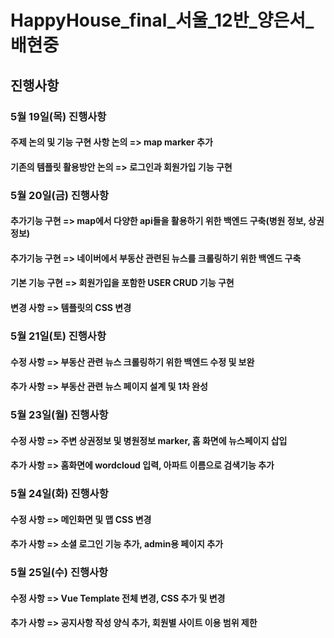# HappyHouse_final_서울_12반_양은서_배현중

## 진행사항

### 5월 19일(목) 진행사항
#### 주제 논의 및 기능 구현 사항 논의 => map marker 추가
#### 기존의 템플릿 활용방안 논의 => 로그인과 회원가입 기능 구현

### 5월 20일(금) 진행사항
#### 추가기능 구현 => map에서 다양한 api들을 활용하기 위한 백엔드 구축(병원 정보, 상권 정보)
#### 추가기능 구현 => 네이버에서 부동산 관련된 뉴스를 크롤링하기 위한 백엔드 구축 
#### 기본 기능 구현 => 회원가입을 포함한 USER CRUD 기능 구현
#### 변경 사항 => 템플릿의 CSS 변경

### 5월 21일(토) 진행사항
#### 수정 사항 => 부동산 관련 뉴스 크롤링하기 위한 백엔드 수정 및 보완
#### 추가 사항 => 부동산 관련 뉴스 페이지 설계 및 1차 완성

### 5월 23일(월) 진행사항
#### 수정 사항 => 주변 상권정보 및 병원정보 marker, 홈 화면에 뉴스페이지 삽입
#### 추가 사항 => 홈화면에 wordcloud 입력, 아파트 이름으로 검색기능 추가

### 5월 24일(화) 진행사항
#### 수정 사항 => 메인화면 및 맵 CSS 변경
#### 추가 사항 => 소셜 로그인 기능 추가, admin용 페이지 추가

### 5월 25일(수) 진행사항
#### 수정 사항 => Vue Template 전체 변경, CSS 추가 및 변경
#### 추가 사항 => 공지사항 작성 양식 추가, 회원별 사이트 이용 범위 제한
